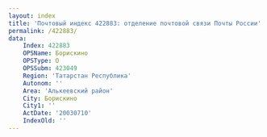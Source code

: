 ```yaml
---
layout: index
title: 'Почтовый индекс 422883: отделение почтовой связи Почты России'
permalink: /422883/
data:
    Index: 422883
    OPSName: Борискино
    OPSType: О
    OPSSubm: 423049
    Region: 'Татарстан Республика'
    Autonom: ''
    Area: 'Алькеевский район'
    City: Борискино
    City1: ''
    ActDate: '20030710'
    IndexOld: ''
---
```

